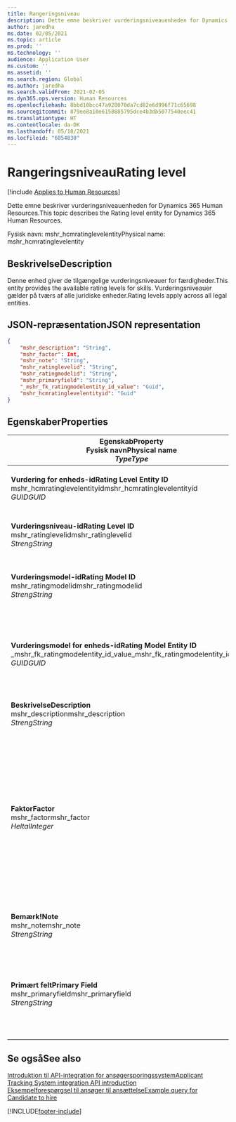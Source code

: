 ```yaml
---
title: Rangeringsniveau
description: Dette emne beskriver vurderingsniveauenheden for Dynamics 365 Human Resources.
author: jaredha
ms.date: 02/05/2021
ms.topic: article
ms.prod: ''
ms.technology: ''
audience: Application User
ms.custom: ''
ms.assetid: ''
ms.search.region: Global
ms.author: jaredha
ms.search.validFrom: 2021-02-05
ms.dyn365.ops.version: Human Resources
ms.openlocfilehash: 8bbd10bcc47a928070da7cd82e6d996f71c65698
ms.sourcegitcommit: 879ee8a10e6158885795dce4b3db5077540eec41
ms.translationtype: HT
ms.contentlocale: da-DK
ms.lasthandoff: 05/18/2021
ms.locfileid: "6054830"
---
```

# <a name="rating-level"></a><span data-ttu-id="26622-103">Rangeringsniveau</span><span class="sxs-lookup"><span data-stu-id="26622-103">Rating level</span></span>

[!include [Applies to Human Resources](../includes/applies-to-hr.md)]

<span data-ttu-id="26622-104">Dette emne beskriver vurderingsniveauenheden for Dynamics 365 Human Resources.</span><span class="sxs-lookup"><span data-stu-id="26622-104">This topic describes the Rating level entity for Dynamics 365 Human Resources.</span></span>

<span data-ttu-id="26622-105">Fysisk navn: mshr_hcmratinglevelentity</span><span class="sxs-lookup"><span data-stu-id="26622-105">Physical name: mshr_hcmratinglevelentity</span></span>

## <a name="description"></a><span data-ttu-id="26622-106">Beskrivelse</span><span class="sxs-lookup"><span data-stu-id="26622-106">Description</span></span>

<span data-ttu-id="26622-107">Denne enhed giver de tilgængelige vurderingsniveauer for færdigheder.</span><span class="sxs-lookup"><span data-stu-id="26622-107">This entity provides the available rating levels for skills.</span></span> <span data-ttu-id="26622-108">Vurderingsniveauer gælder på tværs af alle juridiske enheder.</span><span class="sxs-lookup"><span data-stu-id="26622-108">Rating levels apply across all legal entities.</span></span>

## <a name="json-representation"></a><span data-ttu-id="26622-109">JSON-repræsentation</span><span class="sxs-lookup"><span data-stu-id="26622-109">JSON representation</span></span>

```json
{
    "mshr_description": "String",
    "mshr_factor": Int,
    "mshr_note": "String",
    "mshr_ratinglevelid": "String",
    "mshr_ratingmodelid": "String",
    "mshr_primaryfield": "String",
    "_mshr_fk_ratingmodelentity_id_value": "Guid",
    "mshr_hcmratinglevelentityid": "Guid"
}
```

## <a name="properties"></a><span data-ttu-id="26622-110">Egenskaber</span><span class="sxs-lookup"><span data-stu-id="26622-110">Properties</span></span>

| <span data-ttu-id="26622-111">Egenskab</span><span class="sxs-lookup"><span data-stu-id="26622-111">Property</span></span><br><span data-ttu-id="26622-112">**Fysisk navn**</span><span class="sxs-lookup"><span data-stu-id="26622-112">**Physical name**</span></span><br><span data-ttu-id="26622-113">**_Type_**</span><span class="sxs-lookup"><span data-stu-id="26622-113">**_Type_**</span></span> | <span data-ttu-id="26622-114">Anvendelse</span><span class="sxs-lookup"><span data-stu-id="26622-114">Use</span></span> | <span data-ttu-id="26622-115">Beskrivelse</span><span class="sxs-lookup"><span data-stu-id="26622-115">Description</span></span> |
| --- | --- | --- |
| <span data-ttu-id="26622-116">**Vurdering for enheds-id**</span><span class="sxs-lookup"><span data-stu-id="26622-116">**Rating Level Entity ID**</span></span><br><span data-ttu-id="26622-117">mshr_hcmratinglevelentityid</span><span class="sxs-lookup"><span data-stu-id="26622-117">mshr_hcmratinglevelentityid</span></span><br><span data-ttu-id="26622-118">*GUID*</span><span class="sxs-lookup"><span data-stu-id="26622-118">*GUID*</span></span> | <span data-ttu-id="26622-119">Skrivebeskyttet</span><span class="sxs-lookup"><span data-stu-id="26622-119">Read-only</span></span><br><span data-ttu-id="26622-120">Påkrævet</span><span class="sxs-lookup"><span data-stu-id="26622-120">Required</span></span><br><span data-ttu-id="26622-121">Systemgenereret</span><span class="sxs-lookup"><span data-stu-id="26622-121">System-generated</span></span> | <span data-ttu-id="26622-122">Systemgenereret entydigt id til niveauet.</span><span class="sxs-lookup"><span data-stu-id="26622-122">The system-generated unique identifier for the level.</span></span> |
| <span data-ttu-id="26622-123">**Vurderingsniveau-id**</span><span class="sxs-lookup"><span data-stu-id="26622-123">**Rating Level ID**</span></span><br><span data-ttu-id="26622-124">mshr_ratinglevelid</span><span class="sxs-lookup"><span data-stu-id="26622-124">mshr_ratinglevelid</span></span><br><span data-ttu-id="26622-125">*Streng*</span><span class="sxs-lookup"><span data-stu-id="26622-125">*String*</span></span> | <span data-ttu-id="26622-126">Læse/skrive</span><span class="sxs-lookup"><span data-stu-id="26622-126">Read/write</span></span><br><span data-ttu-id="26622-127">Påkrævet</span><span class="sxs-lookup"><span data-stu-id="26622-127">Required</span></span> | <span data-ttu-id="26622-128">Brugerlæsbar entydig identifikation af niveau.</span><span class="sxs-lookup"><span data-stu-id="26622-128">User-readable unique identifier for the level.</span></span> |
| <span data-ttu-id="26622-129">**Vurderingsmodel-id**</span><span class="sxs-lookup"><span data-stu-id="26622-129">**Rating Model ID**</span></span><br><span data-ttu-id="26622-130">mshr_ratingmodelid</span><span class="sxs-lookup"><span data-stu-id="26622-130">mshr_ratingmodelid</span></span><br><span data-ttu-id="26622-131">*Streng*</span><span class="sxs-lookup"><span data-stu-id="26622-131">*String*</span></span> | <span data-ttu-id="26622-132">Læse/skrive</span><span class="sxs-lookup"><span data-stu-id="26622-132">Read/write</span></span><br><span data-ttu-id="26622-133">Påkrævet</span><span class="sxs-lookup"><span data-stu-id="26622-133">Required</span></span> | <span data-ttu-id="26622-134">Den vurderingsmodel, som vurderingsniveauet tilhører.</span><span class="sxs-lookup"><span data-stu-id="26622-134">The rating model to which the rating level belongs.</span></span> |
| <span data-ttu-id="26622-135">**Vurderingsmodel for enheds-id**</span><span class="sxs-lookup"><span data-stu-id="26622-135">**Rating Model Entity ID**</span></span><br><span data-ttu-id="26622-136">_mshr_fk_ratingmodelentity_id_value</span><span class="sxs-lookup"><span data-stu-id="26622-136">_mshr_fk_ratingmodelentity_id_value</span></span><br><span data-ttu-id="26622-137">*GUID*</span><span class="sxs-lookup"><span data-stu-id="26622-137">*GUID*</span></span> | <span data-ttu-id="26622-138">Skrivebeskyttet</span><span class="sxs-lookup"><span data-stu-id="26622-138">Read-only</span></span><br><span data-ttu-id="26622-139">Påkrævet</span><span class="sxs-lookup"><span data-stu-id="26622-139">Required</span></span><br><span data-ttu-id="26622-140">Fremmed nøgle: mshr_hcmratingmodelentityid of mshr_hcmratingmodelentity</span><span class="sxs-lookup"><span data-stu-id="26622-140">Foreign key: mshr_hcmratingmodelentityid of mshr_hcmratingmodelentity</span></span> | <span data-ttu-id="26622-141">Det systemgenererede id for den vurderingsmodel, som vurderingsniveauet tilhører.</span><span class="sxs-lookup"><span data-stu-id="26622-141">The system-generated identifier for the rating model to which the rating level belongs.</span></span> |
| <span data-ttu-id="26622-142">**Beskrivelse**</span><span class="sxs-lookup"><span data-stu-id="26622-142">**Description**</span></span><br><span data-ttu-id="26622-143">mshr_description</span><span class="sxs-lookup"><span data-stu-id="26622-143">mshr_description</span></span><br><span data-ttu-id="26622-144">*Streng*</span><span class="sxs-lookup"><span data-stu-id="26622-144">*String*</span></span> | <span data-ttu-id="26622-145">Læse/skrive</span><span class="sxs-lookup"><span data-stu-id="26622-145">Read/write</span></span><br><span data-ttu-id="26622-146">Påkrævet</span><span class="sxs-lookup"><span data-stu-id="26622-146">Required</span></span> | <span data-ttu-id="26622-147">Beskrivelsen af vurderingsniveauet.</span><span class="sxs-lookup"><span data-stu-id="26622-147">The description of the rating level.</span></span> |
| <span data-ttu-id="26622-148">**Faktor**</span><span class="sxs-lookup"><span data-stu-id="26622-148">**Factor**</span></span><br><span data-ttu-id="26622-149">mshr_factor</span><span class="sxs-lookup"><span data-stu-id="26622-149">mshr_factor</span></span><br><span data-ttu-id="26622-150">*Heltal*</span><span class="sxs-lookup"><span data-stu-id="26622-150">*Integer*</span></span> | <span data-ttu-id="26622-151">Læse/skrive</span><span class="sxs-lookup"><span data-stu-id="26622-151">Read/write</span></span><br><span data-ttu-id="26622-152">Påkrævet</span><span class="sxs-lookup"><span data-stu-id="26622-152">Required</span></span> | <span data-ttu-id="26622-153">Faktoren for vurderingsniveauet.</span><span class="sxs-lookup"><span data-stu-id="26622-153">The factor for the rating level.</span></span> <span data-ttu-id="26622-154">Når du sammenligner varer med et andet antal vurderingsniveauer, anvendes faktoren til at normalisere resultaterne.</span><span class="sxs-lookup"><span data-stu-id="26622-154">When you compare items with a different number of rating levels, the factor is used to normalize the scores.</span></span> <span data-ttu-id="26622-155">Værdien skal være et heltal mellem 0 og 9.</span><span class="sxs-lookup"><span data-stu-id="26622-155">The value must be an integer between 0 and 9.</span></span> |
| <span data-ttu-id="26622-156">**Bemærk!**</span><span class="sxs-lookup"><span data-stu-id="26622-156">**Note**</span></span><br><span data-ttu-id="26622-157">mshr_note</span><span class="sxs-lookup"><span data-stu-id="26622-157">mshr_note</span></span><br><span data-ttu-id="26622-158">*Streng*</span><span class="sxs-lookup"><span data-stu-id="26622-158">*String*</span></span> | <span data-ttu-id="26622-159">Læse/skrive</span><span class="sxs-lookup"><span data-stu-id="26622-159">Read/write</span></span><br><span data-ttu-id="26622-160">Valgfri</span><span class="sxs-lookup"><span data-stu-id="26622-160">Optional</span></span> | <span data-ttu-id="26622-161">Eventuelle notater, der er tilknyttet vurderingsniveauet.</span><span class="sxs-lookup"><span data-stu-id="26622-161">Any notes associated with the rating level.</span></span> |
| <span data-ttu-id="26622-162">**Primært felt**</span><span class="sxs-lookup"><span data-stu-id="26622-162">**Primary Field**</span></span><br><span data-ttu-id="26622-163">mshr_primaryfield</span><span class="sxs-lookup"><span data-stu-id="26622-163">mshr_primaryfield</span></span><br><span data-ttu-id="26622-164">*Streng*</span><span class="sxs-lookup"><span data-stu-id="26622-164">*String*</span></span> | <span data-ttu-id="26622-165">Skrivebeskyttet</span><span class="sxs-lookup"><span data-stu-id="26622-165">Read-only</span></span><br><span data-ttu-id="26622-166">Påkrævet</span><span class="sxs-lookup"><span data-stu-id="26622-166">Required</span></span> | <span data-ttu-id="26622-167">Felt, der bruges som id for enhedsposten.</span><span class="sxs-lookup"><span data-stu-id="26622-167">Field to be used as an identifier of the entity record.</span></span> <span data-ttu-id="26622-168">Kombination af vurderingsniveau-id og vurderingsmodel-id.</span><span class="sxs-lookup"><span data-stu-id="26622-168">Combination of rating level ID and rating model ID.</span></span> |

## <a name="see-also"></a><span data-ttu-id="26622-169">Se også</span><span class="sxs-lookup"><span data-stu-id="26622-169">See also</span></span>

[<span data-ttu-id="26622-170">Introduktion til API-integration for ansøgersporingssystem</span><span class="sxs-lookup"><span data-stu-id="26622-170">Applicant Tracking System integration API introduction</span></span>](hr-admin-integration-ats-api-introduction.md)<br>
[<span data-ttu-id="26622-171">Eksempelforespørgsel til ansøger til ansættelse</span><span class="sxs-lookup"><span data-stu-id="26622-171">Example query for Candidate to hire</span></span>](hr-admin-integration-ats-api-candidate-to-hire-example-query.md)



[!INCLUDE[footer-include](../includes/footer-banner.md)]